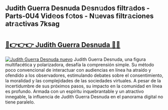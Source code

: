 ## Judith Guerra Desnuda D𝚎sn𝚞dos filtr𝚊dos - Parts-0U4 Vid𝚎os f𝚘tos - N𝚞evas filtr𝚊ciones atr𝚊ctivas 7ksag

# <h2><a href="http://mb2wliw.tromn.icu/?c=Judith+Guerra+Desnuda">🔗👉👉👉 Judith Guerra Desnuda 🔗🔗</a></h2>

[![Judith Guerra Desnuda nuevo](https://i.imgur.com/pEAQMta.gif)](http://mb2wliw.tromn.icu/?c=Judith+Guerra+Desnuda)
Judith Guerra Desnuda, una figura multifacética y polarizadora, desafía la comprensión simple. Su método poco convencional de interactuar con audiencias en línea ha atraído y ofendido a los observadores, estimulando debates sobre el consentimiento, la moralidad y las complejidades de las sociedades virtuales. A pesar de la incertidumbre de sus próximos pasos, su impacto en la comunidad en línea es profundo. Armada con un espíritu inquebrantable y un atractivo innegable, la influencia de Judith Guerra Desnuda en el panorama digital no tiene paralelo.
